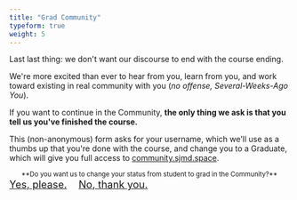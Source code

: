 ```yaml
---
title: "Grad Community"
typeform: true
weight: 5
---
```


Last last thing: we don't want our discourse to end with the course ending. 

We're more excited than ever to hear from you, learn from you, and work toward existing in real community with you (_no offense, Several-Weeks-Ago You_).

If you want to continue in the Community, **the only thing we ask is that you tell us you've finished the course.** 

This (non-anonymous) form asks for your username, which we'll use as a thumbs up that you're done with the course, and change you to a Graduate, which will give you full access to [community.sjmd.space](https://community.sjmd.space).

<center><small>**Do you want us to change your status from student to grad in the Community?**</small></center>

<div class="entry-nav nav" style="font-size: 1.3em; justify-content: center">
<a href="https://hues.typeform.com/to/EA1H23" style="margin-right: 1rem;" class="reply-link btn btn-cta pulse typeform-share" target="_blank" title="Yes, I want a certificate" data-mode="drawer_right" data-submit-close-delay="2" data-no-instant>Yes, please.</a>
<a href="../the-beginning" class="btn" title="No, thank you.">No, thank you.</a>
</div>